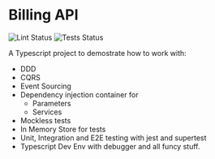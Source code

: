 # Billing API


![Lint Status](https://github.com/jorge07/billing-api/workflows/Lint/badge.svg)
![Tests Status](https://github.com/jorge07/billing-api/workflows/Tests/badge.svg)

A Typescript project to demostrate how to work with:

- DDD
- CQRS
- Event Sourcing
- Dependency injection container for 
  - Parameters
  - Services
- Mockless tests
- In Memory Store for tests
- Unit, Integration and E2E testing with jest and supertest
- Typescript Dev Env with debugger and all funcy stuff.
